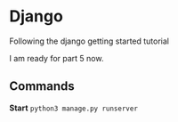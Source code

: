 # Django 

Following the django getting started tutorial

I am ready for part 5 now. 

## Commands

**Start**
```python3 manage.py runserver```